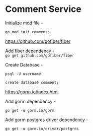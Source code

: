 # Comment Service

Initialize mod file - 

`go mod init comments`

https://github.com/gofiber/fiber

Add fiber dependency -  
`go get github.com/gofiber/fiber`

Create Database - 

`psql -U username`

`create database comment;`

https://gorm.io/index.html

Add gorm dependency - 

`go get -u gorm.io/gorm`

Add gorm postgres driver dependency - 

`go get -u gorm.io/driver/postgres`

